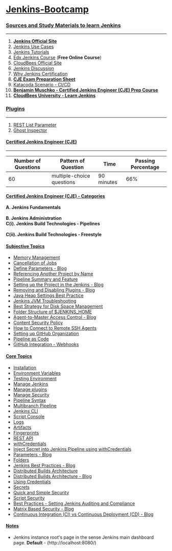 # [Jenkins-Bootcamp](https://github.com/Tej-Singh-Rana/Jenkins-camp)

### [Sources and Study Materials to learn Jenkins](https://github.com/Tej-Singh-Rana/Jenkins-camp/blob/master/README.md)
---------------------------------------------------

1. [__Jenkins Official Site__](https://www.jenkins.io/) 
2. [Jenkins Use Cases](https://www.jenkins.io/solutions/)
3. [Jenkins Tutorials](https://www.jenkins.io/doc/tutorials/)
4. [Edx Jenkins Course](https://www.edx.org/course/introduction-to-jenkins) (__Free Online Course__)
5. [CloudBees Official Site](https://www.cloudbees.com/jenkins)
6. [Jenkins Discussion](https://wiki.jenkins.io/display/JENKINS) 
7. [Why Jenkins Certification](https://www.jenkins.io/blog/2016/03/15/jenkins-certification/)
8. [__CJE Exam Preparation Sheet__](https://www.startcloudnow.com/devops.html)
9. [Katacoda Scenario - CI/CD](https://katacoda.com/courses/cicd)
10. [__Benjamin Muschko - Certified Jenkins Engineer (CJE) Prep Course__](https://github.com/bmuschko/cje-prep)
11. [__CloudBees University - Learn Jenkins__](https://standard.cbu.cloudbees.com/)

### [Plugins](https://plugins.jenkins.io/)
------------

1. [REST List Parameter](https://plugins.jenkins.io/)
2. [Ghost Inspector](https://plugins.jenkins.io/ghost-inspector/)


#### [Certified Jenkins Engineer (CJE)](https://www.cloudbees.com/jenkins/certification)
--------------------------------------

| Number of Questions |  Pattern of Question      |     Time        |   Passing Percentage    |
|---------------------|---------------------------|-----------------|-------------------------|
|        60           | multiple-choice questions |     90 minutes  |        66%              |

#### [Certified Jenkins Engineer (CJE) - Categories](https://www.cloudbees.com/jenkins/certification)

<b>A. Jenkins Fundamentals </b> <br>	
<b>B. Jenkins Administration	</b> <br>
<b>C(i). Jenkins Build Technologies - Pipelines </b> <br>	
<b>C(ii). Jenkins Build Technologies - Freestyle </b> <br>

#### [Subjective Topics](https://github.com/Tej-Singh-Rana/Jenkins-camp/blob/master/README.md)

- [Memory Management](https://docs.oracle.com/cd/E13150_01/jrockit_jvm/jrockit/geninfo/diagnos/garbage_collect.html)
- [Cancellation of Jobs](https://gist.github.com/datagrok/dfe9604cb907523f4a2f#when-you-cancel-a-jenkins-job)
- [Define Parameters - Blog](https://wiki.jenkins.io/display/JENKINS/Define+Parameters)
- [Referencing Another Project by Name](https://www.jenkins.io/doc/book/using/referencing-another-project-by-name/)
- [Pipeline Summary and Feature](https://www.jenkins.io/pipeline/getting-started-pipelines/)
- [Setting up the Project in the Jenkins - Blog](https://wiki.jenkins.io/display/JENKINS/Building+a+software+project)
- [Removing and Disabling Plugins - Blog](https://wiki.jenkins.io/display/JENKINS/Removing+and+disabling+plugins)
- [Java Heap Settings Best Practice](https://support.cloudbees.com/hc/en-us/articles/204859670-Java-Heap-settings-best-practice)
- [Jenkins JVM Troubleshooting](https://docs.cloudbees.com/docs/admin-resources/latest/jvm-troubleshooting/#_heap_size)
- [Best Strategy for Disk Space Management](https://support.cloudbees.com/hc/en-us/articles/215549798-Best-Strategy-for-Disk-Space-Management-Clean-Up-Old-Builds)
- [Folder Structure of $JENKINS_HOME](https://www.jenkins.io/doc/book/scaling/architecting-for-scale/#anatomy-of-a-jenkins_home)
- [Agent-to-Master Access Control - Blog](https://wiki.jenkins.io/display/JENKINS/Slave+To+Master+Access+Control)
- [Content Security Policy](https://www.jenkins.io/doc/book/system-administration/security/configuring-content-security-policy/)
- [How to Connect to Remote SSH Agents](https://support.cloudbees.com/hc/en-us/articles/222978868-How-to-Connect-to-Remote-SSH-Agents-)
- [Setting up GitHub Organization](https://docs.cloudbees.com/docs/cloudbees-jenkins-distribution/latest/distro-admin-guide/github-branch-source)
- [Pipeline as Code](https://docs.cloudbees.com/docs/admin-resources/latest/pipelines/pipeline-as-code)
- [GitHub Integration - Webhooks](https://support.cloudbees.com/hc/en-us/articles/224543927-GitHub-Integration-Webhooks)

#### [Core Topics](https://github.com/Tej-Singh-Rana/Jenkins-camp/blob/master/README.md)

- [Installation](https://www.jenkins.io/doc/book/installing/linux/#prerequisites)
- [Environment Variables](https://www.jenkins.io/doc/book/pipeline/jenkinsfile/#using-environment-variables)
- [Testing Environment](https://www.jenkins.io/doc/developer/testing/)
- [Manage Jenkins](https://www.jenkins.io/doc/book/managing/)
- [Manage plugins](https://www.jenkins.io/doc/book/managing/plugins/)
- [Manage Security](https://www.jenkins.io/doc/book/managing/security/)
- [Pipeline Syntax](https://www.jenkins.io/doc/book/pipeline/syntax/)
- [Multibranch Pipeline](https://www.jenkins.io/doc/book/pipeline/multibranch/)
- [Jenkins CLI](https://www.jenkins.io/doc/book/managing/cli/)
- [Script Console](https://www.jenkins.io/doc/book/managing/script-console/)
- [Logs](https://www.jenkins.io/doc/book/system-administration/viewing-logs/#viewing-logs)
- [Artifacts](https://www.jenkins.io/doc/pipeline/steps/core/#archiveartifacts-archive-the-artifacts)
- [Fingerprints](https://www.jenkins.io/doc/book/using/fingerprints/#fingerprints)
- [REST API](https://ci.jenkins.io/api/)
- [withCredentials](https://www.jenkins.io/doc/pipeline/steps/credentials-binding/#credentials-binding-plugin)
- [Inject Secret into Jenkins Pipeline using withCredentials](https://support.cloudbees.com/hc/en-us/articles/203802500-Injecting-Secrets-into-Jenkins-Build-Jobs?page=86#resolution)
- [Parameters - Blog](https://wiki.jenkins.io/display/jenkins/parameterized+build)
- [Folders](https://docs.cloudbees.com/docs/admin-resources/latest/plugins/folder)
- [Jenkins Best Practices - Blog](https://wiki.jenkins.io/display/JENKINS/Jenkins+Best+Practices)
- [Distributed Builds Architecture](https://www.jenkins.io/doc/book/scaling/architecting-for-scale/#distributed-builds-architecture)
- [Distributed Builds Architecture - Blog](https://wiki.jenkins.io/display/JENKINS/Distributed+builds)
- [Using Credentials](https://www.jenkins.io/doc/book/using/using-credentials/)
- [Secrets](https://www.jenkins.io/doc/developer/security/secrets/)
- [Quick and Simple Security](https://wiki.jenkins.io/display/JENKINS/Quick+and+Simple+Security)
- [Script Security](https://plugins.jenkins.io/script-security/)
- [Best Practices - Setting Jenkins Auditing and Compliance](https://www.cloudbees.com/blog/best-practices-setting-jenkins-auditing-and-compliance)
- [Matrix Based Security - Blog](https://wiki.jenkins.io/display/JENKINS/Matrix-based+security)
- [Continuous Integration (CI) vs Continuous Deployment (CD) - Blog](https://www.cloudbees.com/continuous-delivery/continuous-integration)

#### [Notes](https://github.com/Tej-Singh-Rana/Jenkins-camp/blob/master/README.md)

- Jenkins instance root's page in the sense Jenkins main dashboard page. <b>Default</b> - (http://localhost:8080/) 



